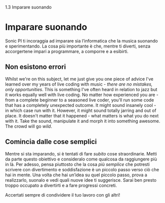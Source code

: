 1.3 Imparare suonando

# Imparare suonando

Sonic PI ti incoraggia ad imparare sia l’informatica che la musica suonando e sperimentando. La cosa più importante è che, mentre ti diverti, senza accorgertene impari a programmare, a comporre e a esibirti.

## Non esistono errori

Whilst we're on this subject, let me just give you one piece of advice I've learned over my years of live coding with music - *there are no mistakes, only opportunities*. This is something I've often heard in relation to jazz but it works equally well with live coding. No matter how experienced you are - from a complete beginner to a seasoned live coder, you'll run some code that has a completely unexpected outcome. It might sound insanely cool - in which case run with it. However, it might sound totally jarring and out of place. It doesn't matter that it happened - what matters is what you do next with it. Take the sound, manipulate it and morph it into something awesome. The crowd will go *wild*.

## Comincia dalle cose semplici

Mentre si sta imparando, si è tentati di fare *subito* cose straordinarie. Metti da parte questo obiettivo e consideralo come qualcosa da raggiungere più in là. Per adesso, pensa piuttosto che la cosa *più semplice* che potresti scrivere con divertimento e soddisfazione è un piccolo passo verso ciò che hai in mente. Una volta che hai un’idea su quel piccolo passo, prova a realizzarlo, suonalo e vedi quali nuove idee ti suggerisce. Sarai ben presto troppo occupato a divertirti e a fare progressi concreti.

Accertati sempre di condividere il tuo lavoro con gli altri!
